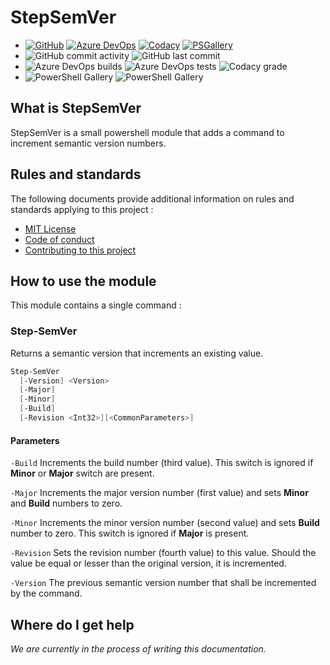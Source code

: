 # StepSemVer
*   [![GitHub](https://img.shields.io/badge/-GitHub-lightgrey)](https://github.com/ArwynFr/StepSemVer) [![Azure DevOps](https://img.shields.io/badge/-Azure_DevOps-lightgrey)](https://dev.azure.com/chezsquall/StepSemVer/) [![Codacy](https://img.shields.io/badge/-Codacy-lightgrey)](https://app.codacy.com/project/ArwynFr/ArwynFr-StepSemVer/dashboard) [![PSGallery](https://img.shields.io/badge/-PowerShell_Gallery-lightgrey)](https://www.powershellgallery.com/packages/StepSemVer)
*   ![GitHub commit activity](https://img.shields.io/github/commit-activity/m/ArwynFr/StepSemVer) ![GitHub last commit](https://img.shields.io/github/last-commit/ArwynFr/StepSemVer)
*   ![Azure DevOps builds](https://img.shields.io/azure-devops/build/chezsquall/StepSemVer/14) ![Azure DevOps tests](https://img.shields.io/azure-devops/tests/chezsquall/StepSemVer/14) ![Codacy grade](https://img.shields.io/codacy/grade/6e61a35671824660b1b0d2f87af41213)
*   ![PowerShell Gallery](https://img.shields.io/powershellgallery/v/StepSemVer) ![PowerShell Gallery](https://img.shields.io/powershellgallery/dt/StepSemVer)

## What is StepSemVer

StepSemVer is a small powershell module that adds a command to increment semantic version numbers.

## Rules and standards

The following documents provide additional information on rules and standards applying to this project :

*   [MIT License](/LICENSE)
*   [Code of conduct](CODE_OF_CONDUCT.md)
*   [Contributing to this project](CONTRIBUTING.md)

## How to use the module

This module contains a single command :

### Step-SemVer

Returns a semantic version that increments an existing value.

```Powershell
Step-SemVer
  [-Version] <Version>
  [-Major]
  [-Minor]
  [-Build]
  [-Revision <Int32>][<CommonParameters>]
```

#### Parameters

`-Build`
Increments the build number (third value). This switch is ignored if **Minor** or **Major** switch are present.

`-Major`
Increments the major version number (first value) and sets **Minor** and **Build** numbers to zero.

`-Minor`
Increments the minor version number (second value) and sets **Build** number to zero. This switch  is ignored if **Major** is present.

`-Revision`
Sets the revision number (fourth value) to this value. Should the value be equal or lesser than the original version, it is incremented.

`-Version`
The previous semantic version number that shall be incremented by the command.

## Where do I get help

_We are currently in the process of writing this documentation._